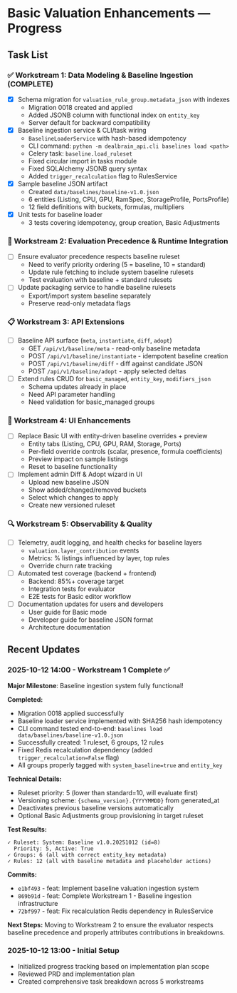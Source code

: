 # Basic Valuation Enhancements — Progress

## Task List

### ✅ Workstream 1: Data Modeling & Baseline Ingestion (COMPLETE)
- [x] Schema migration for `valuation_rule_group.metadata_json` with indexes
  - Migration 0018 created and applied
  - Added JSONB column with functional index on `entity_key`
  - Server default for backward compatibility
- [x] Baseline ingestion service & CLI/task wiring
  - `BaselineLoaderService` with hash-based idempotency
  - CLI command: `python -m dealbrain_api.cli baselines load <path>`
  - Celery task: `baseline.load_ruleset`
  - Fixed circular import in tasks module
  - Fixed SQLAlchemy JSONB query syntax
  - Added `trigger_recalculation` flag to RulesService
- [x] Sample baseline JSON artifact
  - Created `data/baselines/baseline-v1.0.json`
  - 6 entities (Listing, CPU, GPU, RamSpec, StorageProfile, PortsProfile)
  - 12 field definitions with buckets, formulas, multipliers
- [x] Unit tests for baseline loader
  - 3 tests covering idempotency, group creation, Basic Adjustments

### 🚧 Workstream 2: Evaluation Precedence & Runtime Integration
- [ ] Ensure evaluator precedence respects baseline ruleset
  - Need to verify priority ordering (5 = baseline, 10 = standard)
  - Update rule fetching to include system baseline rulesets
  - Test evaluation with baseline + standard rulesets
- [ ] Update packaging service to handle baseline rulesets
  - Export/import system baseline separately
  - Preserve read-only metadata flags

### 📋 Workstream 3: API Extensions
- [ ] Baseline API surface (`meta`, `instantiate`, `diff`, `adopt`)
  - GET `/api/v1/baseline/meta` - read-only baseline metadata
  - POST `/api/v1/baseline/instantiate` - idempotent baseline creation
  - POST `/api/v1/baseline/diff` - diff against candidate JSON
  - POST `/api/v1/baseline/adopt` - apply selected deltas
- [ ] Extend rules CRUD for `basic_managed`, `entity_key`, `modifiers_json`
  - Schema updates already in place
  - Need API parameter handling
  - Need validation for basic_managed groups

### 🎨 Workstream 4: UI Enhancements
- [ ] Replace Basic UI with entity-driven baseline overrides + preview
  - Entity tabs (Listing, CPU, GPU, RAM, Storage, Ports)
  - Per-field override controls (scalar, presence, formula coefficients)
  - Preview impact on sample listings
  - Reset to baseline functionality
- [ ] Implement admin Diff & Adopt wizard in UI
  - Upload new baseline JSON
  - Show added/changed/removed buckets
  - Select which changes to apply
  - Create new versioned ruleset

### 🔍 Workstream 5: Observability & Quality
- [ ] Telemetry, audit logging, and health checks for baseline layers
  - `valuation.layer_contribution` events
  - Metrics: % listings influenced by layer, top rules
  - Override churn rate tracking
- [ ] Automated test coverage (backend + frontend)
  - Backend: 85%+ coverage target
  - Integration tests for evaluator
  - E2E tests for Basic editor workflow
- [ ] Documentation updates for users and developers
  - User guide for Basic mode
  - Developer guide for baseline JSON format
  - Architecture documentation

## Recent Updates

### 2025-10-12 14:00 - Workstream 1 Complete ✅
**Major Milestone**: Baseline ingestion system fully functional!

**Completed:**
- Migration 0018 applied successfully
- Baseline loader service implemented with SHA256 hash idempotency
- CLI command tested end-to-end: `baselines load data/baselines/baseline-v1.0.json`
- Successfully created: 1 ruleset, 6 groups, 12 rules
- Fixed Redis recalculation dependency (added `trigger_recalculation=False` flag)
- All groups properly tagged with `system_baseline=true` and `entity_key`

**Technical Details:**
- Ruleset priority: 5 (lower than standard=10, will evaluate first)
- Versioning scheme: `{schema_version}.{YYYYMMDD}` from generated_at
- Deactivates previous baseline versions automatically
- Optional Basic Adjustments group provisioning in target ruleset

**Test Results:**
```
✓ Ruleset: System: Baseline v1.0.20251012 (id=8)
  Priority: 5, Active: True
✓ Groups: 6 (all with correct entity_key metadata)
✓ Rules: 12 (all with baseline metadata and placeholder actions)
```

**Commits:**
- `e1bf493` - feat: Implement baseline valuation ingestion system
- `869b91d` - feat: Complete Workstream 1 - Baseline ingestion infrastructure
- `72bf997` - feat: Fix recalculation Redis dependency in RulesService

**Next Steps:**
Moving to Workstream 2 to ensure the evaluator respects baseline precedence and properly attributes contributions in breakdowns.

### 2025-10-12 13:00 - Initial Setup
- Initialized progress tracking based on implementation plan scope
- Reviewed PRD and implementation plan
- Created comprehensive task breakdown across 5 workstreams
